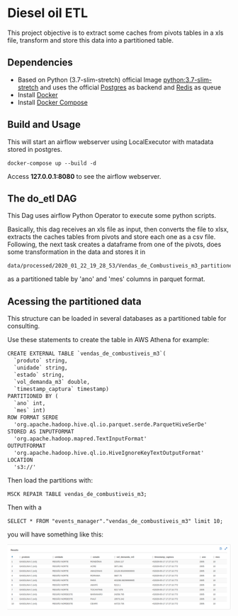 # Diesel oil ETL

This project objective is to extract some caches from pivots tables in a xls file, transform and store this data into a partitioned table.

## Dependencies

* Based on Python (3.7-slim-stretch) official Image [python:3.7-slim-stretch](https://hub.docker.com/_/python/) and uses the official [Postgres](https://hub.docker.com/_/postgres/) as backend and [Redis](https://hub.docker.com/_/redis/) as queue
* Install [Docker](https://www.docker.com/)
* Install [Docker Compose](https://docs.docker.com/compose/install/)

## Build and Usage
This will start an airflow webserver using LocalExecutor with matadata stored in postgres.

    docker-compose up --build -d
    
Access **127.0.0.1:8080** to see the airflow webserver.
 
## The do_etl DAG

This Dag uses airflow Python Operator to execute some python scripts.

Basically, this dag receives an xls file as input, then converts the file to xlsx, extracts the caches tables from pivots and store each one as  a csv file. 
Following, the next task creates a dataframe from one of the pivots, does some transformation in the data and stores it in 

    data/processed/2020_01_22_19_28_53/Vendas_de_Combustiveis_m3_partitioned' 

as a partitioned table by 'ano' and 'mes' columns in parquet format.

## Acessing the partitioned data

This structure can be loaded in several databases as a partitioned table for consulting.

Use these statements to create the table in AWS Athena for example:  

```
CREATE EXTERNAL TABLE `vendas_de_combustiveis_m3`(
  `produto` string, 
  `unidade` string, 
  `estado` string, 
  `vol_demanda_m3` double, 
  `timestamp_captura` timestamp)
PARTITIONED BY ( 
  `ano` int,
  `mes` int)
ROW FORMAT SERDE 
  'org.apache.hadoop.hive.ql.io.parquet.serde.ParquetHiveSerDe' 
STORED AS INPUTFORMAT 
  'org.apache.hadoop.mapred.TextInputFormat' 
OUTPUTFORMAT 
  'org.apache.hadoop.hive.ql.io.HiveIgnoreKeyTextOutputFormat'
LOCATION
  's3://'
```

Then load the partitions with:

    MSCK REPAIR TABLE vendas_de_combustiveis_m3;
    
Then with a  

    SELECT * FROM "events_manager"."vendas_de_combustiveis_m3" limit 10; 

you will have something like this:

![print](print.png)